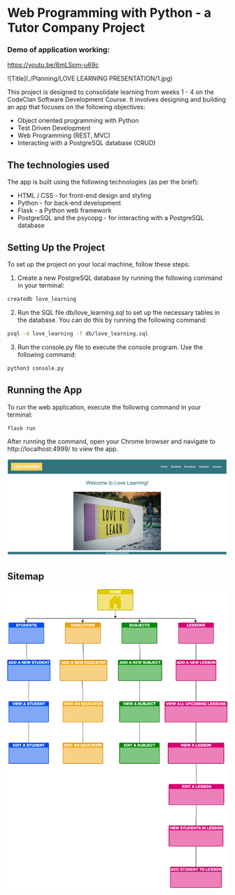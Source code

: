 # Web Programming with Python - a Tutor Company Project

### Demo of application working:
 https://youtu.be/6mLSpm-u69c

 ![Title](./Planning/LOVE LEARNING PRESENTATION/1.jpg)

This project is designed to consolidate learning from weeks 1 - 4 on the CodeClan Software Development Course. It involves designing and building an app that focuses on the following objectives:

* Object oriented programming with Python
* Test Driven Development
* Web Programming (REST, MVC)
* Interacting with a PostgreSQL database (CRUD)

## The technologies used

The app is built using the following technologies (as per the brief): 

* HTML / CSS - for front-end design and styling
* Python - for back-end development
* Flask - a Python web framework
* PostgreSQL and the psycopg - for interacting with a PostgreSQL database

## Setting Up the Project

To set up the project on your local machine, follow these steps:

1. Create a new PostgreSQL database by running the following command in your terminal:
```bash
createdb love_learning
```

2. Run the SQL file db/love_learning.sql to set up the necessary tables in the database. You can do this by running the following command:
```bash
psql -d love_learning -f db/love_learning.sql
```

3. Run the console.py file to execute the console program. Use the following command:
```bash
python3 console.py
```

## Running the App

To run the web application, execute the following command in your terminal:
```bash
flask run 
```

After running the command, open your Chrome browser and navigate to http://localhost:4999/ to view the app.

![homepage](/Planning/homepage_screenshot.png)

## Sitemap

![sitemap](/Planning/user_sitemap_tutor_company.png)






